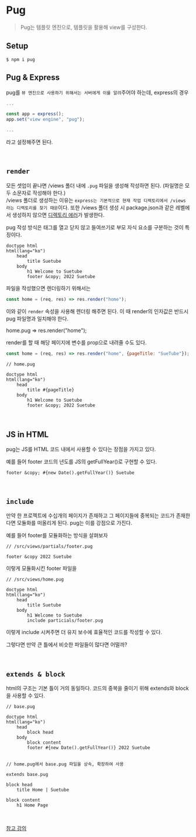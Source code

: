 # Pug

> Pug는 템플릿 엔진으로, 템플릿을 활용해 view를 구성한다.

## Setup

```
$ npm i pug
```

## Pug & Express

pug를 `뷰 엔진으로 사용하기 위해서는 서버에게 이를 알려`주어야 하는데, express의 경우

```javascript
...

const app = express();
app.set("view engine", "pug");

...
```

라고 설정해주면 된다.

<br />

## `render`

모든 셋업이 끝나면 /views 폴더 내에 `.pug` 파일을 생성해 작성하면 된다. (파일명은 모두 소문자로 작성해야 한다.)  
/views 폴더로 생성하는 이유는 `express는 기본적으로 현재 작업 디렉토리에서 /views 라는 디렉토리를 찾기 때문`이다. 또한 /views 폴더 생성 시 package.json과 같은 레벨에서 생성하지 않으면 [디렉토리 에러](directory-error.md)가 발생한다.

pug 작성 방식은 태그를 열고 닫지 않고 들여쓰기로 부모 자식 요소를 구분하는 것이 특징이다.

```
doctype html
html(lang="ko")
    head
        title Suetube
    body
        h1 Welcome to Suetube
        footer &copy; 2022 Suetube
```

파일을 작성했으면 렌더링하기 위해서는

```javascript
const home = (req, res) => res.render("home");
```

이와 같이 `render` 속성을 사용해 렌더링 해주면 된다.
이 때 render의 인자값은 반드시 pug 파일명과 일치해야 한다.

home.pug => res.render("home");

render를 할 때 해당 페이지에 변수를 prop으로 내려줄 수도 있다.

```javascript
const home = (req, res) => res.render("home", {pageTitle: "SueTube"});
```

```
// home.pug

doctype html
html(lang="ko")
    head
        title #{pageTitle}
    body
        h1 Welcome to Suetube
        footer &copy; 2022 Suetube
```

<br />

## JS in HTML

pug는 JS를 HTML 코드 내에서 사용할 수 있다는 장점을 가지고 있다.

예를 들어 footer 코드의 년도를 JS의 getFullYear()로 구현할 수 있다.

```
footer &copy; #{new Date().getFullYear()} Suetube
```

<br />

## `include`

만약 한 프로젝트에 수십개의 페이지가 존재하고 그 페이지들에 중복되는 코드가 존재한다면 모듈화를 떠올리게 된다. pug는 이를 강점으로 가진다.

예를 들어 footer를 모듈화하는 방식을 살펴보자

```
// /src/views/partials/footer.pug

footer &copy 2022 Suetube
```

이렇게 모듈화시킨 footer 파일을

```
// /src/views/home.pug

doctype html
html(lang="ko")
    head
        title Suetube
    body
        h1 Welcome to Suetube
        include particials/footer.pug
```

이렇게 include 시켜주면 더 유지 보수에 효율적인 코드를 작성할 수 있다.

그렇다면 만약 큰 틀에서 비슷한 파일들이 많다면 어떨까?

<br />

## `extends & block`

html의 구조는 기본 틀이 거의 동일하다. 코드의 중복을 줄이기 위해 extends와 block을 사용할 수 있다.

```
// base.pug

doctype html
html(lang="ko")
    head
        block head
    body
        block content
        footer #{new Date().getFullYear()} 2022 Suetube


// home.pug에서 base.pug 파일을 상속, 확장하여 사용

extends base.pug

block head
    title Home | Suetube

block content
    h1 Home Page
```

<br />

[참고 강의](https://nomadcoders.co/wetube/lectures/2632)

